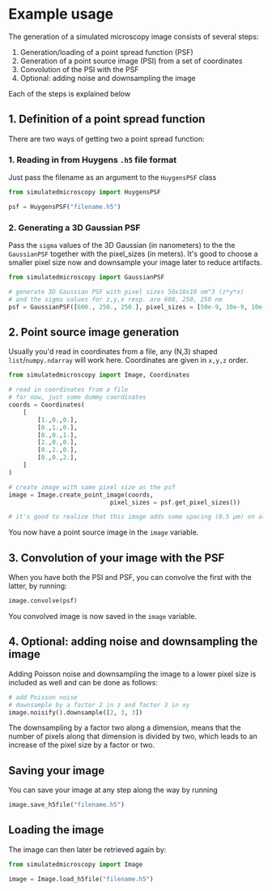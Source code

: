 # Example usage

The generation of a simulated microscopy image consists of several steps:

1. Generation/loading of a point spread function (PSF)
2. Generation of a point source image (PSI) from a set of coordinates
3. Convolution of the PSI with the PSF
4. Optional: adding noise and downsampling the image

Each of the steps is explained below

## 1. Definition of a point spread function

There are two ways of getting two a point spread function:

### 1. Reading in from Huygens `.h5` file format

Just pass the filename as an argument to the `HuygensPSF` class

```python
from simulatedmicroscopy import HuygensPSF

psf = HuygensPSF("filename.h5")
```

### 2. Generating a 3D Gaussian PSF

Pass the `sigma` values of the 3D Gaussian (in nanometers) to the the `GaussianPSF` together with the pixel_sizes (in meters). It's good to choose a smaller pixel size now and downsample your image later to reduce artifacts.

```python
from simulatedmicroscopy import GaussianPSF

# generate 3D Gaussian PSF with pixel sizes 50x10x10 nm^3 (z*y*x)
# and the sigma values for z,y,x resp. are 600, 250, 250 nm
psf = GaussianPSF([600., 250., 250.], pixel_sizes = [50e-9, 10e-9, 10e-9])
```

## 2. Point source image generation

Usually you'd read in coordinates from a file, any (N,3) shaped `list`/`numpy.ndarray` will work here. Coordinates are given in `x,y,z` order.

```python
from simulatedmicroscopy import Image, Coordinates

# read in coordinates from a file
# for now, just some dummy coordinates
coords = Coordinates(
    [
        [1.,0.,0.],
        [0.,1.,0.],
        [0.,0.,1.],
        [2.,0.,0.],
        [0.,2.,0.],
        [0.,0.,2.],
    ]
)

# create image with same pixel size as the psf
image = Image.create_point_image(coords, 
                            pixel_sizes = psf.get_pixel_sizes())

# it's good to realize that this image adds some spacing (0.5 µm) on all sides
```

You now have a point source image in the `image` variable.

## 3. Convolution of your image with the PSF

When you have both the PSI and PSF, you can convolve the first with the latter, by running:

```python
image.convolve(psf)
```

You convolved image is now saved in the `image` variable.

## 4. Optional: adding noise and downsampling the image

Adding Poisson noise and downsampling the image to a lower pixel size is included as well and can be done as follows:

```python
# add Poisson noise
# downsample by a factor 2 in z and factor 3 in xy
image.noisify().downsample([2, 3, 3])
```

The downsampling by a factor two along a dimension, means that the number of pixels along that dimension is divided by two, which leads to an increase of the pixel size by a factor or two.

## Saving your image

You can save your image at any step along the way by running

```python
image.save_h5file("filename.h5")
```

## Loading the image

The image can then later be retrieved again by:

```python
from simulatedmicroscopy import Image

image = Image.load_h5file("filename.h5")
```
